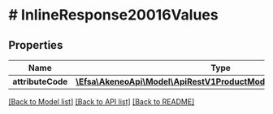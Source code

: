# # InlineResponse20016Values

## Properties

Name | Type | Description | Notes
------------ | ------------- | ------------- | -------------
**attributeCode** | [**\Efsa\AkeneoApi\Model\ApiRestV1ProductModelsValuesAttributeCode[]**](ApiRestV1ProductModelsValuesAttributeCode.md) |  | [optional]

[[Back to Model list]](../../README.md#models) [[Back to API list]](../../README.md#endpoints) [[Back to README]](../../README.md)
